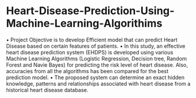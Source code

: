 # Heart-Disease-Prediction-Using-Machine-Learning-Algorithims
•	Project Objective is to develop Efficient model that can predict Heart Disease based on certain features of patients. 
•	In this study, an effective heart disease prediction system (EHDPS) is developed using various Machine Learning Algorithms (Logistic Regression, Decision tree, Random Forest and Navie Bayes) for predicting the risk level of heart disease. Also, accuracies from all the algorithms has been compared for the best prediction model.
•	The proposed system can determine an exact hidden knowledge, patterns and relationships associated with heart disease from a historical heart disease database.
 
